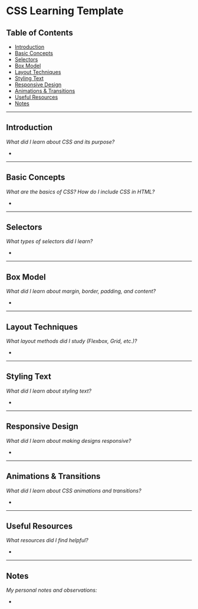 # CSS Learning Template

## Table of Contents

- [Introduction](#introduction)
- [Basic Concepts](#basic-concepts)
- [Selectors](#selectors)
- [Box Model](#box-model)
- [Layout Techniques](#layout-techniques)
- [Styling Text](#styling-text)
- [Responsive Design](#responsive-design)
- [Animations & Transitions](#animations--transitions)
- [Useful Resources](#useful-resources)
- [Notes](#notes)

---

## Introduction

_What did I learn about CSS and its purpose?_

-

---

## Basic Concepts

_What are the basics of CSS? How do I include CSS in HTML?_

-

---

## Selectors

_What types of selectors did I learn?_

-

---

## Box Model

_What did I learn about margin, border, padding, and content?_

-

---

## Layout Techniques

_What layout methods did I study (Flexbox, Grid, etc.)?_

-

---

## Styling Text

_What did I learn about styling text?_

-

---

## Responsive Design

_What did I learn about making designs responsive?_

-

---

## Animations & Transitions

_What did I learn about CSS animations and transitions?_

-

---

## Useful Resources

_What resources did I find helpful?_

-

---

## Notes

_My personal notes and observations:_

-
